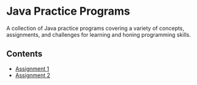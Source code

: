 # Java Practice Programs

A collection of Java practice programs covering a variety of concepts, assignments, and challenges for learning and honing programming skills.

## Contents

- [Assignment 1](../../tree/assignment1)
- [Assignment 2](../../tree/assignment2)
